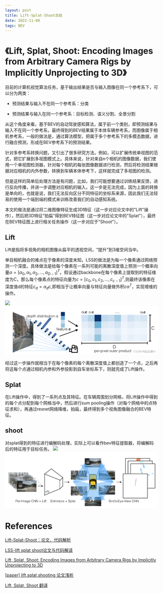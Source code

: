 ```yaml
---
layout: post
title: Lift-Splat-Shoot总结
date: 2022-11-08
tags: BEV  
---
```

<head>
    <script src="https://cdn.mathjax.org/mathjax/latest/MathJax.js?config=TeX-AMS-MML_HTMLorMML" type="text/javascript"></script>
    <script type="text/x-mathjax-config">
        MathJax.Hub.Config({
            tex2jax: {
            skipTags: ['script', 'noscript', 'style', 'textarea', 'pre'],
            inlineMath: [['$','$']]
            }
        });
    </script>
</head>

# 《Lift, Splat, Shoot: Encoding Images from Arbitrary Camera Rigs by Implicitly Unprojecting to 3D》
目前的计算机视觉算法任务，基于输出结果是否与输入图像在同一个参考系下，可以分为两类：

* 预测结果与输入不在同一个参考系：分类

* 预测结果与输入在同一个参考系：目标检测、语义分割、全景分割

从这个角度来看，基于BEV的自动驾驶感知算法，属于前一个类别，即预测结果与输入不在同一个参考系，最终得到的BEV结果属于本体车辆参考系，而图像属于相机参考系，一般的做法是，通过算法模型，把属于多个参考系下的多模态数据，进行融合预测，形成在BEV参考系下的预测结果。

针对多参考系转换问题，又引出了很多研究方法。例如，可以扩展传统单视图的范式，把它扩展到多视图模式上。具体来说，针对来自n个相机的图像数据，我们使用一个单视图检测器，针对每个相机的每张图像数据进行检测，然后将检测结果根据对应相机的内外参数，转换到车辆本体参考下，这样就完成了多视图的检测。

但是这样的简单后处理方法是有问题，比如，我们可能想要通过训练结果反馈，进行反向传播，并进一步调整对应相机的输入，这一步是无法完成，因为上面的转换是单向的，也就是说，我们无法反向区分不同特征的坐标系来源，因此我们无法轻易的使用一个端到端的模式来训练改善我们的自动感知系统。

本文的做法是通过将二维图像特征生成3D特征（这一步对应论文中的"Lift"操作），然后把3D特征“拍扁”得到BEV特征图（这一步对应论文中的"Splat"），最终在BEV特征图上进行相关任务操作（这一步对应于"Shoot"）。
## Lift
Lift是指将多视角的相机图像从扁平的透视空间，“提升”到3维空间当中。

单目相机融合的难点在于像素的深度未知，LSS的做法是为每一个像素通过网络预测一个深度。具体做法是给每个像素在一系列可能的离散深度值上预测一个概率向量$\alpha = [\alpha_0 ,\alpha_1,\alpha_2,...,\alpha_{D-1}]^T$。假设通过backbone在每个像素上提取到的特征维度为C，那么每个像素点的特征向量为$c=[c_0,c_1,c_2,...,c_{c-1}]^T$,则最终该像素在深度值d的特征$c_d=\alpha_dc$,即相当于让概率向量与特征向量做外积$c\alpha^T$，实现增维的操作。

![](../../../img/1.png)
![](../img/1.png)

经过这一步操作就相当于在每个像素的每个离散深度值上都创造了一个点，之后再将这每个点通过相机内参和外参投影到自车坐标系下，则就完成了Lift操作。


## Splat
在Lift操作中，得到了一系列点及其特征。在车辆周围划分网格，将Lift操作中得到的每个点分配到每个网格当中，然后进行sum pooling操作（对每个网格中的点特征求和），再通过resnet网络降维，拍扁，最终得到多个视角图像融合的BEV特征。
## shoot
对splat得到的特征进行编解码处理，实际上可以看作bev特征提取器，将编解码后的特征用于目标任务。
![](../../../img/2.png)
![](../img/2.png)

# References
[Lift-Splat-Shoot：论文、代码解析](https://blog.csdn.net/weixin_45112559/article/details/127186229)

[LSS-lift splat shoot论文与代码解读](https://blog.csdn.net/weixin_41803339/article/details/127140039?spm=1001.2101.3001.6661.1&utm_medium=distribute.pc_relevant_t0.none-task-blog-2%7Edefault%7ECTRLIST%7ERate-1-127140039-blog-127186229.pc_relevant_aa&depth_1-utm_source=distribute.pc_relevant_t0.none-task-blog-2%7Edefault%7ECTRLIST%7ERate-1-127140039-blog-127186229.pc_relevant_aa&utm_relevant_index=1)

[Lift, Splat, Shoot: Encoding Images from Arbitrary Camera Rigs by Implicitly Unprojecting to 3D](https://blog.csdn.net/qq_30483585/article/details/125234126?spm=1001.2101.3001.6661.1&utm_medium=distribute.pc_relevant_t0.none-task-blog-2%7Edefault%7EBlogCommendFromBaidu%7ERate-1-125234126-blog-126779393.pc_relevant_3mothn_strategy_recovery&depth_1-utm_source=distribute.pc_relevant_t0.none-task-blog-2%7Edefault%7EBlogCommendFromBaidu%7ERate-1-125234126-blog-126779393.pc_relevant_3mothn_strategy_recovery&utm_relevant_index=1)

[[paper] lift,splat,shooting 论文浅析](https://blog.csdn.net/weixin_51449137/article/details/126662391?spm=1001.2101.3001.6650.2&utm_medium=distribute.pc_relevant.none-task-blog-2%7Edefault%7ECTRLIST%7ERate-2-126662391-blog-126779393.pc_relevant_layerdownloadsortv1&depth_1-utm_source=distribute.pc_relevant.none-task-blog-2%7Edefault%7ECTRLIST%7ERate-2-126662391-blog-126779393.pc_relevant_layerdownloadsortv1&utm_relevant_index=3)

[Lift, Splat, Shoot 翻译](https://blog.csdn.net/weixin_43889128/article/details/121787398?spm=1001.2101.3001.6650.6&utm_medium=distribute.pc_relevant.none-task-blog-2%7Edefault%7EBlogCommendFromBaidu%7ERate-6-121787398-blog-123840434.pc_relevant_multi_platform_whitelistv4&depth_1-utm_source=distribute.pc_relevant.none-task-blog-2%7Edefault%7EBlogCommendFromBaidu%7ERate-6-121787398-blog-123840434.pc_relevant_multi_platform_whitelistv4&utm_relevant_index=6)

